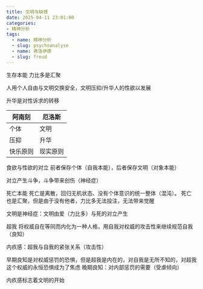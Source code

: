 ```yaml
---
title: 文明与缺憾
date: 2025-04-11 23:01:00
categories:
- 精神分析
tags:
  - name: 精神分析
  - slug: psychoanalyse
  - name: 弗洛伊德
  - slug: freud
---
```

生存本能
力比多是汇聚

人用个人自由与文明交换安全，文明压抑/升华人的性欲以发展

升华是对性诉求的转移

| 阿南刻   |  厄洛斯   |
|----------|-----------|
| 个体     | 文明      |
| 压抑     | 升华      |
| 快乐原则 | 现实原则  |

食欲与性欲的对立
前者保存个体（自我本能），后者保存文明（对象本能）

对立产生斗争，斗争带来创伤（神经症）

死亡本能
死亡是离散，回归无机状态、没有个体意识的统一整体（混沌）。
死亡也是汇聚，但是由于没有他者，力比多无法投注，无法带来觉醒

文明是神经症：文明由爱（力比多）与死的对立产生

超我
将权威自在等同而内化为一种人格，用自我对权威的攻击性来继续规范自我（良知）

内疚感：超我与自我的紧张关系（攻击性）

早期良知是对权威惩罚的恐惧，但是超我是内在的，对自我是无所不知的，对超我这个权威的永恒恐惧成为了焦虑
晚期良知：对内部惩罚的需要（受虐倾向）

内疚感标志着文明的开始
